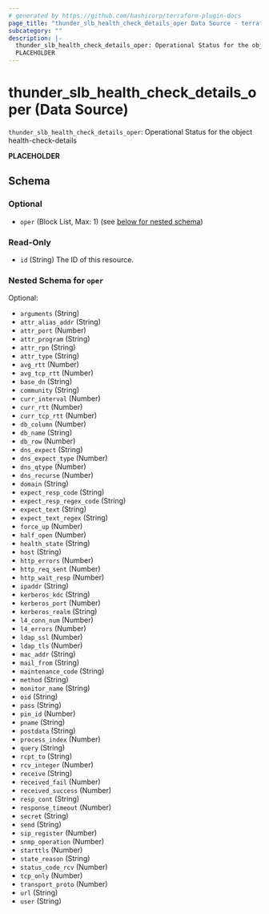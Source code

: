 ```yaml
---
# generated by https://github.com/hashicorp/terraform-plugin-docs
page_title: "thunder_slb_health_check_details_oper Data Source - terraform-provider-thunder"
subcategory: ""
description: |-
  thunder_slb_health_check_details_oper: Operational Status for the object health-check-details
  PLACEHOLDER
---
```


# thunder_slb_health_check_details_oper (Data Source)

`thunder_slb_health_check_details_oper`: Operational Status for the object health-check-details

__PLACEHOLDER__



<!-- schema generated by tfplugindocs -->
## Schema

### Optional

- `oper` (Block List, Max: 1) (see [below for nested schema](#nestedblock--oper))

### Read-Only

- `id` (String) The ID of this resource.

<a id="nestedblock--oper"></a>
### Nested Schema for `oper`

Optional:

- `arguments` (String)
- `attr_alias_addr` (String)
- `attr_port` (Number)
- `attr_program` (String)
- `attr_rpn` (String)
- `attr_type` (String)
- `avg_rtt` (Number)
- `avg_tcp_rtt` (Number)
- `base_dn` (String)
- `community` (String)
- `curr_interval` (Number)
- `curr_rtt` (Number)
- `curr_tcp_rtt` (Number)
- `db_column` (Number)
- `db_name` (String)
- `db_row` (Number)
- `dns_expect` (String)
- `dns_expect_type` (Number)
- `dns_qtype` (Number)
- `dns_recurse` (Number)
- `domain` (String)
- `expect_resp_code` (String)
- `expect_resp_regex_code` (String)
- `expect_text` (String)
- `expect_text_regex` (String)
- `force_up` (Number)
- `half_open` (Number)
- `health_state` (String)
- `host` (String)
- `http_errors` (Number)
- `http_req_sent` (Number)
- `http_wait_resp` (Number)
- `ipaddr` (String)
- `kerberos_kdc` (String)
- `kerberos_port` (Number)
- `kerberos_realm` (String)
- `l4_conn_num` (Number)
- `l4_errors` (Number)
- `ldap_ssl` (Number)
- `ldap_tls` (Number)
- `mac_addr` (String)
- `mail_from` (String)
- `maintenance_code` (String)
- `method` (String)
- `monitor_name` (String)
- `oid` (String)
- `pass` (String)
- `pin_id` (Number)
- `pname` (String)
- `postdata` (String)
- `process_index` (Number)
- `query` (String)
- `rcpt_to` (String)
- `rcv_integer` (Number)
- `receive` (String)
- `received_fail` (Number)
- `received_success` (Number)
- `resp_cont` (String)
- `response_timeout` (Number)
- `secret` (String)
- `send` (String)
- `sip_register` (Number)
- `snmp_operation` (Number)
- `starttls` (Number)
- `state_reason` (String)
- `status_code_rcv` (Number)
- `tcp_only` (Number)
- `transport_proto` (Number)
- `url` (String)
- `user` (String)


